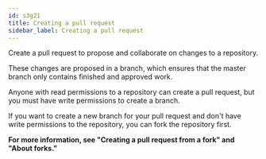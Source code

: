 ```yaml
---
id: s3g21
title: Creating a pull request
sidebar_label: Creating a pull request
---
```




Create a pull request to propose and collaborate on changes to a repository.


These changes are proposed in a branch, which ensures that the master branch only contains finished and approved work.




Anyone with read permissions to a repository can create a pull request, but you must have write permissions to create a branch.

If you want to create a new branch for your pull request and don't have write permissions to the repository, you can fork the repository first.



**For more information, see "Creating a pull request from a fork" and "About forks."**
